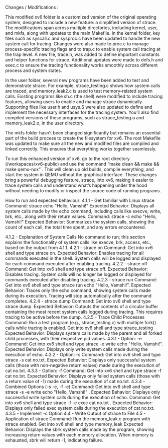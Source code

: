 Changes / Modifications :

This modified xv6 folder is a customized version of the original operating system, designed to include a new feature: a simplified version of strace. The modifications span across multiple directories, including kernel, user, and mkfs, along with updates to the main Makefile. In the kernel folder, key files such as syscall.c and sysproc.c have been updated to handle the new system call for tracing. Changes were also made to proc.c to manage process-specific tracing flags and to trap.c to enable system call tracing at the trap level. A new file, trace.h, was added to define important constants and helper functions for strace. Additional updates were made to defs.h and exec.c to ensure the tracing functionality works smoothly across different process and system states.

In the user folder, several new programs have been added to test and demonstrate strace. For example, strace_testing.c shows how system calls are traced, and memory_leak2.c is used to test memory-related system calls. Existing programs like sh.c (the shell) were modified to include tracing features, allowing users to enable and manage strace dynamically. Supporting files like user.h and usys.S were also updated to define and implement the necessary interfaces for the tracing system. You’ll also find compiled versions of these programs, such as strace_testing.o and memory_leak2.o, in the user directory.

The mkfs folder hasn’t been changed significantly but remains an essential part of the build process to create the filesystem for xv6. The root Makefile was updated to make sure all the new and modified files are compiled and linked correctly. This ensures that everything works together seamlessly.

To run this enhanced version of xv6, go to the root directory (/workspaces/xv6-public) and use the command “make clean && make && make qemu-nox” . This will clean up old builds, compile everything, and start the system in QEMU without the graphical interface. These changes bring a powerful debugging feature, strace, into xv6, making it easier to trace system calls and understand what’s happening under the hood without needing to modify or inspect the source code of running programs.





How to run and expected behaviour:
4.1.1 - Get familiar with Linux strace
Command: strace echo "Hello, Vamshi!"
Expected Behavior: Displays all system calls made by the echo command, including calls like execve, write, brk, etc., along with their return values.
Command: strace -c echo "Hello, Vamshi!"
Expected Behavior: Summarizes the system calls, showing the count of each call, the total time spent, and any errors encountered.

4.1.2 - Explanation of System Calls
No command to run; this section explains the functionality of system calls like execve, brk, access, etc., based on the output from 4.1.1.
4.2.1 - strace on
Command: Get into xv6 shell and type strace on.
Expected Behavior: Enables tracing for all commands executed in the shell. System calls will be logged and displayed for each command executed after enabling tracing.
4.2.2 - strace off
Command: Get into xv6 shell and type strace off.
Expected Behavior: Disables tracing. System calls will no longer be logged or displayed for commands executed after disabling tracing.
4.2.3 - strace run
Command: Get into xv6 shell and type strace run echo "Hello, Vamshi!".
Expected Behavior: Traces only the echo command, showing system calls made during its execution. Tracing will stop automatically after the command completes.
4.2.4 - strace dump
Command: Get into xv6 shell and type strace dump.
Expected Behavior: Outputs the contents of a circular buffer containing the most recent system calls logged during tracing. This requires tracing to be active before the dump.
4.2.5 - Trace Child Processes
Command: Run a test program (e.g., strace_testing.c) with multiple fork() calls while tracing is enabled. Get into xv6 shell and type strace_testing
Expected Behavior: Displays system calls made by the parent and all forked child processes, with their respective pid values.
4.3.1 - Option: -e <system call name>
Command: Get into xv6 shell and type strace -e write echo "Hello, Vamshi!".
Expected Behavior: Displays only write system calls made during the execution of echo.
4.3.2 - Option: -s <system call name>
Command: Get into xv6 shell and type strace -s cat no.txt.
Expected Behavior: Displays only successful system calls (those with non-negative return values) made during the execution of cat no.txt.
4.3.3 - Option: -f <system call name>
Command: Get into xv6 shell and type strace -f cat no.txt.
Expected Behavior: Displays only failed system calls (those with a return value of -1) made during the execution of cat no.txt.
4.3.4 - Combined Options (-s -e, -f -e)
Command: Get into xv6 shell and type strace -s -e write echo "Hello, Vamshi!" .
Expected Behavior: Displays only successful write system calls during the execution of echo.
Command: Get into xv6 shell and type strace -f -e exec cat no.txt .
Expected Behavior: Displays only failed exec system calls during the execution of cat no.txt.
4.3.5 - Implement -c Option
4.4 - Write Output of strace to File
4.5 - Application of strace
Command: Run the memory_leak.c program with strace enabled. Get into xv6 shell and type memory_leak
Expected Behavior: Displays the sbrk system calls made by the program, showing increasing return values with each memory allocation. When memory is exhausted, sbrk will return -1, indicating failure.






